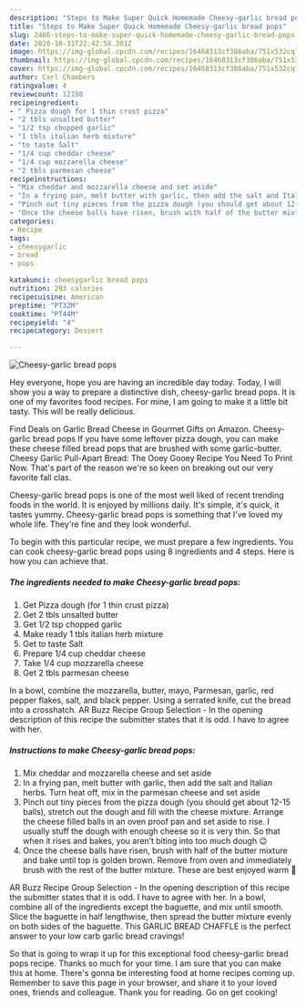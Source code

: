 ```yaml
---
description: "Steps to Make Super Quick Homemade Cheesy-garlic bread pops"
title: "Steps to Make Super Quick Homemade Cheesy-garlic bread pops"
slug: 2466-steps-to-make-super-quick-homemade-cheesy-garlic-bread-pops
date: 2020-10-31T22:42:58.301Z
image: https://img-global.cpcdn.com/recipes/16468313cf386aba/751x532cq70/cheesy-garlic-bread-pops-recipe-main-photo.jpg
thumbnail: https://img-global.cpcdn.com/recipes/16468313cf386aba/751x532cq70/cheesy-garlic-bread-pops-recipe-main-photo.jpg
cover: https://img-global.cpcdn.com/recipes/16468313cf386aba/751x532cq70/cheesy-garlic-bread-pops-recipe-main-photo.jpg
author: Carl Chambers
ratingvalue: 4
reviewcount: 12198
recipeingredient:
- " Pizza dough for 1 thin crust pizza"
- "2 tbls unsalted butter"
- "1/2 tsp chopped garlic"
- "1 tbls italian herb mixture"
- "to taste Salt"
- "1/4 cup cheddar cheese"
- "1/4 cup mozzarella cheese"
- "2 tbls parmesan cheese"
recipeinstructions:
- "Mix cheddar and mozzarella cheese and set aside"
- "In a frying pan, melt butter with garlic, then add the salt and Italian herbs. Turn heat off, mix in the parmesan cheese and set aside"
- "Pinch out tiny pieces from the pizza dough (you should get about 12-15 balls), stretch out the dough and fill with the cheese mixture. Arrange the cheese filled balls in an oven proof pan and set aside to rise. I usually stuff the dough with enough cheese so it is very thin. So that when it rises and bakes, you aren’t biting into too much dough 😉"
- "Once the cheese balls have risen, brush with half of the butter mixture and bake until top is golden brown. Remove from oven and immediately brush with the rest of the butter mixture. These are best enjoyed warm 🤤"
categories:
- Recipe
tags:
- cheesygarlic
- bread
- pops

katakunci: cheesygarlic bread pops 
nutrition: 293 calories
recipecuisine: American
preptime: "PT32M"
cooktime: "PT44M"
recipeyield: "4"
recipecategory: Dessert

---
```



![Cheesy-garlic bread pops](https://img-global.cpcdn.com/recipes/16468313cf386aba/751x532cq70/cheesy-garlic-bread-pops-recipe-main-photo.jpg)

Hey everyone, hope you are having an incredible day today. Today, I will show you a way to prepare a distinctive dish, cheesy-garlic bread pops. It is one of my favorites food recipes. For mine, I am going to make it a little bit tasty. This will be really delicious.

Find Deals on Garlic Bread Cheese in Gourmet Gifts on Amazon. Cheesy-garlic bread pops If you have some leftover pizza dough, you can make these cheese filled bread pops that are brushed with some garlic-butter. Cheesy Garlic Pull-Apart Bread: The Ooey Gooey Recipe You Need To Print Now. That&#39;s part of the reason we&#39;re so keen on breaking out our very favorite fall clas.

Cheesy-garlic bread pops is one of the most well liked of recent trending foods in the world. It is enjoyed by millions daily. It's simple, it's quick, it tastes yummy. Cheesy-garlic bread pops is something that I've loved my whole life. They're fine and they look wonderful.


To begin with this particular recipe, we must prepare a few ingredients. You can cook cheesy-garlic bread pops using 8 ingredients and 4 steps. Here is how you can achieve that.

<!--inarticleads1-->

##### The ingredients needed to make Cheesy-garlic bread pops:

1. Get  Pizza dough (for 1 thin crust pizza)
1. Get 2 tbls unsalted butter
1. Get 1/2 tsp chopped garlic
1. Make ready 1 tbls italian herb mixture
1. Get to taste Salt
1. Prepare 1/4 cup cheddar cheese
1. Take 1/4 cup mozzarella cheese
1. Get 2 tbls parmesan cheese


In a bowl, combine the mozzarella, butter, mayo, Parmesan, garlic, red pepper flakes, salt, and black pepper. Using a serrated knife, cut the bread into a crosshatch. AR Buzz Recipe Group Selection - In the opening description of this recipe the submitter states that it is odd. I have to agree with her. 

<!--inarticleads2-->

##### Instructions to make Cheesy-garlic bread pops:

1. Mix cheddar and mozzarella cheese and set aside
1. In a frying pan, melt butter with garlic, then add the salt and Italian herbs. Turn heat off, mix in the parmesan cheese and set aside
1. Pinch out tiny pieces from the pizza dough (you should get about 12-15 balls), stretch out the dough and fill with the cheese mixture. Arrange the cheese filled balls in an oven proof pan and set aside to rise. I usually stuff the dough with enough cheese so it is very thin. So that when it rises and bakes, you aren’t biting into too much dough 😉
1. Once the cheese balls have risen, brush with half of the butter mixture and bake until top is golden brown. Remove from oven and immediately brush with the rest of the butter mixture. These are best enjoyed warm 🤤


AR Buzz Recipe Group Selection - In the opening description of this recipe the submitter states that it is odd. I have to agree with her. In a bowl, combine all of the ingredients except the baguette, and mix until smooth. Slice the baguette in half lengthwise, then spread the butter mixture evenly on both sides of the baguette. This GARLIC BREAD CHAFFLE is the perfect answer to your low carb garlic bread cravings! 

So that is going to wrap it up for this exceptional food cheesy-garlic bread pops recipe. Thanks so much for your time. I am sure that you can make this at home. There's gonna be interesting food at home recipes coming up. Remember to save this page in your browser, and share it to your loved ones, friends and colleague. Thank you for reading. Go on get cooking!
